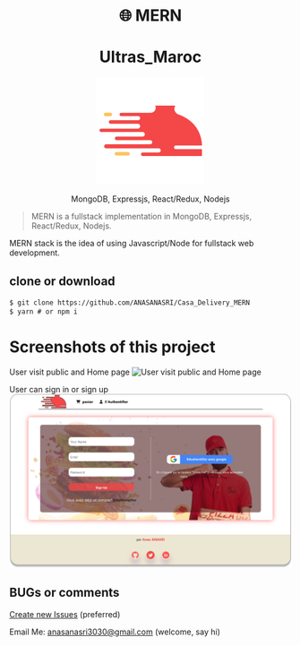 <h1 align="center">
🌐 MERN
</h1>
<h1 align="center">
Ultras_Maroc 
</h1>
<p align="center">
 <img src="https://github.com/ANASANASRI/Casa_Delivery_MERN/blob/master/client/public/logo192.png" />
</p>
<p align="center">
MongoDB, Expressjs, React/Redux, Nodejs
</p>


> MERN is a fullstack implementation in MongoDB, Expressjs, React/Redux, Nodejs.

MERN stack is the idea of using Javascript/Node for fullstack web development.

## clone or download
```terminal
$ git clone https://github.com/ANASANASRI/Casa_Delivery_MERN
$ yarn # or npm i
```

# Screenshots of this project

User visit public and Home page
![User visit public and Home page](https://github.com/ANASANASRI/Casa_Delivery_MERN/blob/master/screenshot-casa-delivery/Image1.png)

User can sign in or sign up
![User can sign in or sign up](https://github.com/ANASANASRI/Casa_Delivery_MERN/blob/master/screenshot-casa-delivery/Frame8.png)

## BUGs or comments

[Create new Issues](https://github.com/ANASANASRI/Casa_Delivery_MERN/issues) (preferred)

Email Me: anasanasri3030@gmail.com (welcome, say hi)
